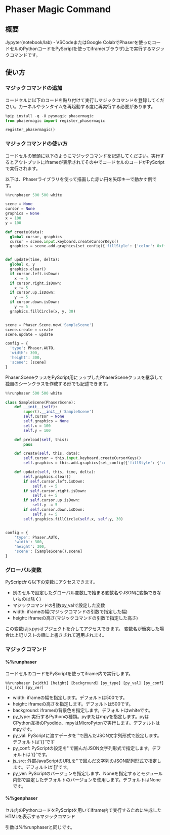 # Phaser Magic Command

## 概要

Jypyter(notebook/lab)・VSCodeまたはGoogle ColabでPhaserを使ったコードセルのPythonコードをPyScriptを使ってiframe(ブラウザ)上で実行するマジックコマンドです。

## 使い方

### マジックコマンドの追加

コードセルに以下のコードを貼り付けて実行しマジックコマンドを登録してください。カーネルやランタイムを再起動する度に再実行する必要があります。

```python
%pip install -q -U pysmagic phasermagic
from phasermagic import register_phasermagic

register_phasermagic()
```

### マジックコマンドの使い方

コードセルの冒頭に以下のようにマジックコマンドを記述してください。実行するとアウトプットにiframeが表示されてその中でコードセルのコードがPyScriptで実行されます。

以下は、Phaserライブラリを使って描画した赤い円を矢印キーで動かす例です。

```python
%%runphaser 500 500 white

scene = None
cursor = None
graphics = None
x = 100
y = 100

def create(data):
  global cursor, graphics
  cursor = scene.input.keyboard.createCursorKeys()
  graphics = scene.add.graphics(set_config({'fillStyle': {'color': 0xff0000}}))


def update(time, delta):
  global x, y
  graphics.clear()
  if cursor.left.isDown:
    x -= 5
  if cursor.right.isDown:
    x += 5
  if cursor.up.isDown:
    y -= 5
  if cursor.down.isDown:
    y += 5
  graphics.fillCircle(x, y, 30)


scene = Phaser.Scene.new('SampleScene')
scene.create = create
scene.update = update

config = {
  'type': Phaser.AUTO,
  'width': 300,
  'height': 300,
  'scene': [scene]
}
```

Phaser.SceneクラスをPyScript用にラップしたPhaserSceneクラスを継承して独自のシーンクラスを作成する形でも記述できます。

```python
%%runphaser 500 500 white

class SampleScene(PhaserScene):
    def __init__(self):
        super().__init__('SampleScene')
        self.cursor = None
        self.graphics = None
        self.x = 100
        self.y = 100

    def preload(self, this):
        pass

    def create(self, this, data):
        self.cursor = this.input.keyboard.createCursorKeys()
        self.graphics = this.add.graphics(set_config({'fillStyle': {'color': 0xff0000}}))

    def update(self, this, time, delta):
        self.graphics.clear()
        if self.cursor.left.isDown:
            self.x -= 5
        if self.cursor.right.isDown:
            self.x += 5
        if self.cursor.up.isDown:
            self.y -= 5
        if self.cursor.down.isDown:
            self.y += 5
        self.graphics.fillCircle(self.x, self.y, 30)


config = {
    'type': Phaser.AUTO,
    'width': 300,
    'height': 300,
    'scene': [SampleScene().scene]
}
```

### グローバル変数

PyScriptから以下の変数にアクセスできます。

- 別のセルで設定したグローバル変数(_で始まる変数名やJSONに変換できないものは除く)
- マジックコマンドの引数py_valで設定した変数
- width: iframeの幅(マジックコマンドの引数で指定した幅)
- height: iframeの高さ(マジックコマンドの引数で指定した高さ)

この変数はjs.pysオブジェクトを介してアクセスできます。
変数名が衝突した場合は上記リストの順に上書きされて適用されます。

### マジックコマンド

#### %%runphaser

コードセルのコードをPyScriptを使ってiframe内で実行します。

```jupyter
%%runphaser [width] [height] [background] [py_type] [py_val] [py_conf] [js_src] [py_ver]
```

- width: iframeの幅を指定します。デフォルトは500です。
- height: iframeの高さを指定します。デフォルトは500です。
- background: iframeの背景色を指定します。デフォルトはwhiteです。
- py_type: 実行するPythonの種類。pyまたはmpyを指定します。pyは CPython互換のPyodide、mpyはMicroPytonで実行します。デフォルトはmpyです。
- py_val: PyScriptに渡すデータを''で囲んだJSON文字列形式で設定します。デフォルトは'{}'です
- py_conf: PyScriptの設定を''で囲んだJSON文字列形式で指定します。デフォルトは'{}'です。
- js_src: 外部JavaScriptのURLを''で囲んだ文字列のJSON配列形式で指定します。デフォルトは'[]'です。
- py_ver: PyScriptのバージョンを指定します、Noneを指定するとモジュール内部で設定したデフォルトのバージョンを使用します。デフォルトはNoneです。

#### %%genphaser

セル内のPythonコードをPyScriptを用いてiframe内で実行するために生成したHTMLを表示するマジックコマンド

引数は%%runphaserと同じです。
